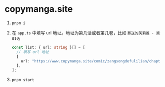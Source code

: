 # copymanga.site

1. `pnpm i`
2. 在 `app.ts` 中填写 url 地址。地址为第几话或者第几卷，比如 `葬送的芙莉莲 - 第01话`

   ```ts
   const list: { url: string }[] = [
     // 填写 url 地址
     {
       url: "https://www.copymanga.site/comic/zangsongdefulilian/chapter/50a49a20-8967-11ea-bb0b-00163e0ca5bd",
     },
   ];
   ```

3. `pnpm start`
